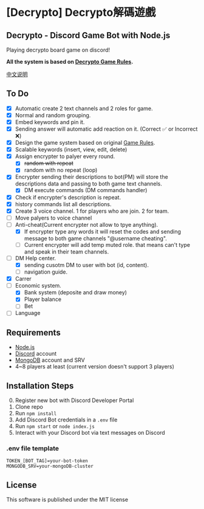 # [Decrypto] Decrypto解碼遊戲
## Decrypto - Discord Game Bot with Node.js
Playing decrypto board game on discord!

**All the system is based on [Decrypto Game Rules](https://www.gokids.com.tw/tsaiss/gokids/rules/DECRYPTO_EN_RULES_09nov2017.pdf "game rules").**

[中文说明](https://github.com/benny123tw/Decrypto-Game-Bot/blob/master/language/zh-cn_README.md)

## To Do
- [x] Automatic create 2 text channels and 2 roles for game.
- [x] Normal and random grouping.
- [x] Embed keywords and pin it.
- [x] Sending answer will automatic add reaction on it. (Correct :white_check_mark: or Incorrect :x:)
- [x] Design the game system based on original [Game Rules](https://www.gokids.com.tw/tsaiss/gokids/rules/DECRYPTO_EN_RULES_09nov2017.pdf "game rules").
- [x] Scalable keywords (insert, view, edit, delete)
- [x] Assign encrypter to palyer every round.
	- [x] ~~random with repeat~~
	- [x] random with no repeat (loop)
- [x] Encrypter sending their descriptions to bot(PM) will store the descriptions data and passing to both game text channels.
    - [x] DM execute commands (DM commands handler)
- [x] Check if encrypter's description is repeat.
- [x] history commands list all descriptions.
- [x] Create 3 voice channel. 1 for players who are join. 2 for team.
- [ ] Move palyers to voice channel
- [ ] Anti-cheat(Current encrypter not allow to tpye anything).
	- [x] If encrypter type any words it will reset the codes and sending message to both game channels "@username cheating".
	- [ ] Current encrypter will add temp muted role. that means can't type and speak in their team channels.
- [ ] DM Help center.
    - [x] sending cusotm DM to user with bot (id, content).
    - [ ] navigation guide.
- [x] Carrer
- [ ] Economic system.
	- [x] Bank system (deposite and draw money)
	- [x] Player balance
	- [ ] Bet
- [ ] Language

## Requirements

- [Node.js](http://nodejs.org/)
- [Discord](https://discordapp.com/) account
- [MongoDB](https://www.mongodb.com/) account and SRV
- 4~8 players at least (current version doesn't support 3 players)

## Installation Steps

0. Register new bot with Discord Developer Portal 
1. Clone repo
2. Run `npm install`
3. Add Discord Bot credentials in a `.env` file
3. Run `npm start` or `node index.js`
4. Interact with your Discord bot via text messages on Discord

### .env file template
```
TOKEN_[BOT_TAG]=your-bot-token
MONGODB_SRV=your-mongoDB-cluster
```

## License
This software is published under the MIT license
